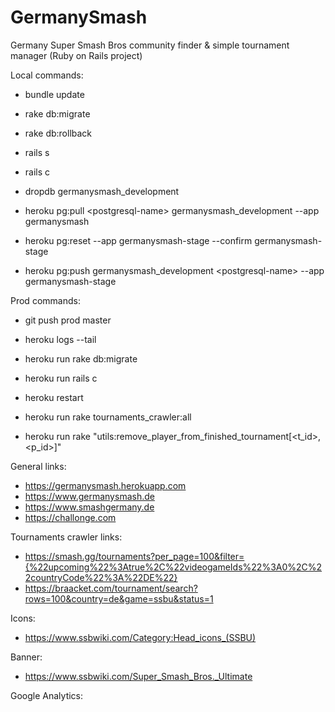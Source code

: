 # GermanySmash
Germany Super Smash Bros community finder & simple tournament manager (Ruby on Rails project)

Local commands:
- bundle update
- rake db:migrate
- rake db:rollback
- rails s
- rails c

- dropdb germanysmash_development
- heroku pg:pull \<postgresql-name\> germanysmash_development --app germanysmash

- heroku pg:reset --app germanysmash-stage --confirm germanysmash-stage
- heroku pg:push germanysmash_development \<postgresql-name\> --app germanysmash-stage

Prod commands:
- git push prod master
- heroku logs --tail
- heroku run rake db:migrate
- heroku run rails c
- heroku restart

- heroku run rake tournaments_crawler:all
<!-- - heroku run rake results_crawler:all -->
- heroku run rake "utils:remove_player_from_finished_tournament[<t_id>,<p_id>]"

General links:
- https://germanysmash.herokuapp.com
- https://www.germanysmash.de
- https://www.smashgermany.de
- https://challonge.com

Tournaments crawler links:
- https://smash.gg/tournaments?per_page=100&filter={%22upcoming%22%3Atrue%2C%22videogameIds%22%3A0%2C%22countryCode%22%3A%22DE%22}
- https://braacket.com/tournament/search?rows=100&country=de&game=ssbu&status=1

Icons:
- https://www.ssbwiki.com/Category:Head_icons_(SSBU)

Banner:
- https://www.ssbwiki.com/Super_Smash_Bros._Ultimate

Google Analytics:
<!-- blup: - https://analytics.google.com/analytics/web/#/report-home/a145089919w206718824p199562205 -->
